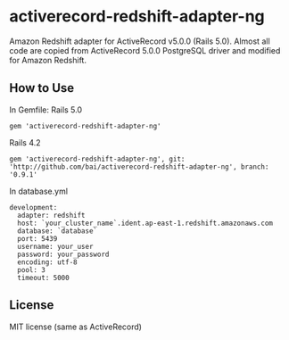 activerecord-redshift-adapter-ng
==============================

Amazon Redshift adapter for ActiveRecord v5.0.0 (Rails 5.0).
Almost all code are copied from ActiveRecord 5.0.0 PostgreSQL driver and modified for Amazon Redshift.

How to Use
-------------------

In Gemfile:
Rails 5.0
```
gem 'activerecord-redshift-adapter-ng'
```
Rails 4.2
```
gem 'activerecord-redshift-adapter-ng', git: 'http://github.com/bai/activerecord-redshift-adapter-ng', branch: '0.9.1'
```

In database.yml
```
development:
  adapter: redshift
  host: `your_cluster_name`.ident.ap-east-1.redshift.amazonaws.com
  database: `database`
  port: 5439
  username: your_user
  password: your_password
  encoding: utf-8
  pool: 3
  timeout: 5000
```

License
---------

MIT license (same as ActiveRecord)
